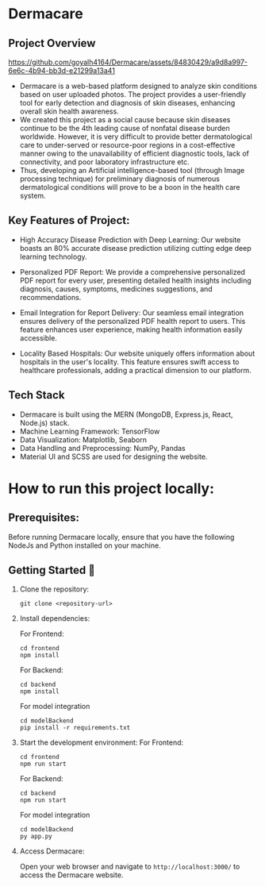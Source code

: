 # Dermacare

## Project Overview 
https://github.com/goyalh4164/Dermacare/assets/84830429/a9d8a997-6e6c-4b94-bb3d-e21299a13a41
* Dermacare is a web-based platform designed to analyze skin conditions based on user uploaded photos. The project provides a user-friendly tool for early detection and diagnosis of skin diseases, enhancing overall skin health awareness. 
* We created this project as a social cause because skin diseases continue to be the 4th leading cause of nonfatal disease burden worldwide. However, it is very difficult to provide better dermatological care to under-served or resource-poor regions in a cost-effective manner owing to the unavailability of efficient diagnostic tools, lack of connectivity, and poor laboratory infrastructure etc. 
* Thus, developing an Artificial intelligence-based tool (through Image processing technique) for preliminary diagnosis of numerous dermatological conditions will prove to be a boon in the health care system.

## Key Features of Project:
* High Accuracy Disease Prediction with Deep Learning: Our website boasts an 80% accurate disease prediction utilizing cutting edge deep learning technology.

* Personalized PDF Report: We provide a comprehensive personalized PDF report for every user, presenting detailed health insights including diagnosis, causes, symptoms, medicines suggestions, and recommendations.

* Email Integration for Report Delivery: Our seamless email integration ensures delivery of the personalized PDF health report to users. This feature enhances user experience, making health information easily accessible.

* Locality Based Hospitals: Our website uniquely offers information about hospitals in the user's locality. This feature ensures swift access to healthcare professionals, adding a practical dimension to our platform.

## Tech Stack
- Dermacare is built using the MERN (MongoDB, Express.js, React, Node.js) stack.
- Machine Learning Framework: TensorFlow
- Data Visualization: Matplotlib, Seaborn
- Data Handling and Preprocessing: NumPy, Pandas
- Material UI and SCSS are used for designing the website.

# How to run this project locally:
## Prerequisites:
Before running Dermacare locally, ensure that you have the following NodeJs and Python installed on your machine.

## Getting Started 🚀
1. Clone the repository:

   ```shell
   git clone <repository-url>
   ```

2. Install dependencies: <br>

   For Frontend:
   ```shell
   cd frontend
   npm install
   ```
   For Backend:
   ```shell
   cd backend
   npm install
   ```
    For model integration
    ```shell
    cd modelBackend
    pip install -r requirements.txt
    ```
3. Start the development environment:
   For Frontend:
   ```shell
   cd frontend
   npm run start
   ```
   For Backend:
   ```shell
   cd backend
   npm run start
   ```
   For model integration
    ```shell
    cd modelBackend
    py app.py
    ```
   
4. Access Dermacare:

   Open your web browser and navigate to `http://localhost:3000/` to access the Dermacare website.
